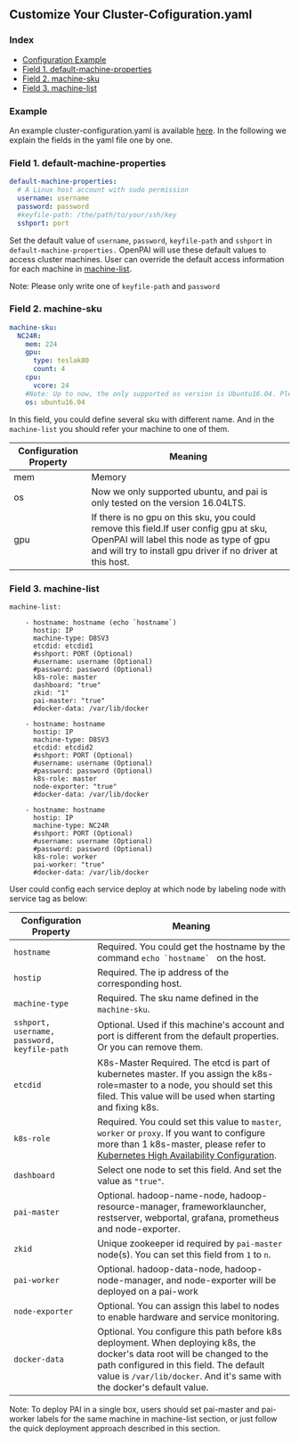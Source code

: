 <!--
  Copyright (c) Microsoft Corporation
  All rights reserved.

  MIT License

  Permission is hereby granted, free of charge, to any person obtaining a copy of this software and associated
  documentation files (the "Software"), to deal in the Software without restriction, including without limitation
  the rights to use, copy, modify, merge, publish, distribute, sublicense, and/or sell copies of the Software, and
  to permit persons to whom the Software is furnished to do so, subject to the following conditions:
  The above copyright notice and this permission notice shall be included in all copies or substantial portions of the Software.

  THE SOFTWARE IS PROVIDED *AS IS*, WITHOUT WARRANTY OF ANY KIND, EXPRESS OR IMPLIED, INCLUDING
  BUT NOT LIMITED TO THE WARRANTIES OF MERCHANTABILITY, FITNESS FOR A PARTICULAR PURPOSE AND
  NONINFRINGEMENT. IN NO EVENT SHALL THE AUTHORS OR COPYRIGHT HOLDERS BE LIABLE FOR ANY CLAIM,
  DAMAGES OR OTHER LIABILITY, WHETHER IN AN ACTION OF CONTRACT, TORT OR OTHERWISE, ARISING FROM,
  OUT OF OR IN CONNECTION WITH THE SOFTWARE OR THE USE OR OTHER DEALINGS IN THE SOFTWARE.
-->

## Customize Your Cluster-Cofiguration.yaml

### Index

- [Configuration Example](#example)
- [Field 1. default-machine-properties](#defaultMachineProperties)
- [Field 2. machine-sku](#machineSku)
- [Field 3. machine-list](#machineList) 


### Example <a name="example"></a>

An example cluster-configuration.yaml is available [here](../../../examples/cluster-configuration/cluster-configuration.yaml). In the following we explain the fields in the yaml file one by one.

### Field 1. default-machine-properties <a name="defaultMachineProperties"></a>

```YAML
default-machine-properties:
  # A Linux host account with sudo permission
  username: username
  password: password
  #keyfile-path: /the/path/to/your/ssh/key
  sshport: port
```

Set the default value of ```username```, ```password```, ```keyfile-path``` and ```sshport``` in ```default-machine-properties.``` OpenPAI will use these default values to access cluster machines. User can override the default access information for each machine in [machine-list](#machineList).

Note: Please only write one of ```keyfile-path``` and ```password```

### Field 2. machine-sku <a name="machineSku"></a>

```YAML
machine-sku:
  NC24R:
    mem: 224
    gpu:
      type: teslak80
      count: 4
    cpu:
      vcore: 24
    #Note: Up to now, the only supported os version is Ubuntu16.04. Please do not change it here.
    os: ubuntu16.04
```

In this field, you could define several sku with different name. And in the ```machine-list``` you should refer your machine to one of them.

| Configuration Property | Meaning |
| --- | --- |
| mem| Memory|
| os| Now we only supported ubuntu, and pai is only tested on the version 16.04LTS.|
| gpu <a name="gpu_driver"></a>| If there is no gpu on this sku, you could remove this field.If user config gpu at sku, OpenPAI will label this node as type of gpu and will try to install gpu driver if no driver at this host.|

### Field 3. machine-list <a name="machineList"></a>

```
machine-list:

    - hostname: hostname (echo `hostname`)
      hostip: IP
      machine-type: D8SV3
      etcdid: etcdid1
      #sshport: PORT (Optional)
      #username: username (Optional)
      #password: password (Optional)
      k8s-role: master
      dashboard: "true"
      zkid: "1"
      pai-master: "true"
      #docker-data: /var/lib/docker

    - hostname: hostname
      hostip: IP
      machine-type: D8SV3
      etcdid: etcdid2
      #sshport: PORT (Optional)
      #username: username (Optional)
      #password: password (Optional)
      k8s-role: master
      node-exporter: "true"
      #docker-data: /var/lib/docker

    - hostname: hostname
      hostip: IP
      machine-type: NC24R
      #sshport: PORT (Optional)
      #username: username (Optional)
      #password: password (Optional)
      k8s-role: worker
      pai-worker: "true"
      #docker-data: /var/lib/docker
```

User could config each service deploy at which node by labeling node with service tag as below:

| Configuration Property | Meaning |
| --- | --- |
| ```hostname``` | Required. You could get the hostname by the command ```echo `hostname` ``` on the host.|
| ```hostip```| Required. The ip address of the corresponding host.
| ```machine-type``` | Required. The sku name defined in the ```machine-sku```.|
| ```sshport, username, password, keyfile-path``` | Optional. Used if this machine's account and port is different from the default properties. Or you can remove them.|
| ```etcdid``` | K8s-Master Required. The etcd is part of kubernetes master. If you assign the k8s-role=master to a node, you should set this filed. This value will be used when starting and fixing k8s.|
| ```k8s-role``` | Required. You could set this value to ```master```, ```worker``` or ```proxy```. If you want to configure more than 1 k8s-master, please refer to [Kubernetes High Availability Configuration](./kubernetes-ha.md).|
| ```dashboard``` | Select one node to set this field. And set the value as ``` "true" ```.|
| ```pai-master``` | Optional. hadoop-name-node, hadoop-resource-manager, frameworklauncher, restserver, webportal, grafana, prometheus and node-exporter.|
| ```zkid``` | Unique zookeeper id required by ```pai-master``` node(s). You can set this field from ```1``` to ```n```.|
| ```pai-worker``` | Optional. hadoop-data-node, hadoop-node-manager, and node-exporter will be deployed on a pai-work|
 ```node-exporter``` | Optional. You can assign this label to nodes to enable hardware and service monitoring.|
 ```docker-data``` | Optional. You configure this path before k8s deployment. When deploying k8s, the docker's data root will be changed to the path configured in this field. The default value is ```/var/lib/docker```. And it's same with the docker's default value. |
 
Note: To deploy PAI in a single box, users should set pai-master and pai-worker labels for the same machine in machine-list section, or just follow the quick deployment approach described in this section.
